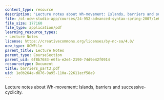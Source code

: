 ```yaml
---
content_type: resource
description: 'Lecture notes about Wh-movement: Islands, barriers and successive-cyclicity.'
file: /ol-ocw-studio-app/courses/24-952-advanced-syntax-spring-2007/1e0b264ed8769a95110a22611ecf58a9_barriers_part3.pdf
file_size: 177160
file_type: application/pdf
learning_resource_types:
- Lecture Notes
license: https://creativecommons.org/licenses/by-nc-sa/4.0/
ocw_type: OCWFile
parent_title: Lecture Notes
parent_type: CourseSection
parent_uid: 6f8b7683-e6fa-e2e4-2190-74d9e42f0914
resourcetype: Document
title: barriers_part3.pdf
uid: 1e0b264e-d876-9a95-110a-22611ecf58a9
---
```

Lecture notes about Wh-movement: Islands, barriers and successive-cyclicity.